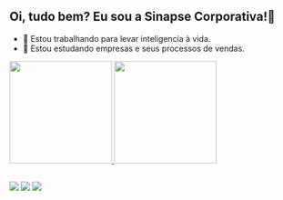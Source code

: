 ## Oi, tudo bem? Eu sou a Sinapse Corporativa!👋

- 🔭 Estou trabalhando para levar inteligencia à vida.
- 🌱 Estou estudando empresas e seus processos de vendas.

<div>
   <a href="https://github.com/sinapsecorporativa">
   <img height="180em" src="https://github-readme-stats.vercel.app/api?username=sinapsecorporativa&show_icons=true&theme=tokyonight&include_all_commits=true&count_private=true"/>
   <img height="180em" src="https://github-readme-stats.vercel.app/api/top-langs/?username=sinapsecorporativa&layout=compact&langs_count=6&theme=tokyonight"/>
</div>

##

<div>
 <a href="https://instagram.com/sinapsecorporativa" target="_blank"><img src="https://img.shields.io/badge/-Instagram-%23E4405F?style=for-the-badge&logo=instagram&logoColor=white" target="_blank"></a>
 <a href = "mailto:sinapsecorporativa@gmail.com"><img src="https://img.shields.io/badge/-Gmail-%23333?style=for-the-badge&logo=gmail&logoColor=white" target="_blank"></a>
 <a href="https://[https://www.linkedin.com/company/sinapsecorporativa]" target="_blank"><img src="https://img.shields.io/badge/-LinkedIn-%230077B5?style=for-the-badge&logo=linkedin&logoColor=white" target="_blank"></a> 
</div>

